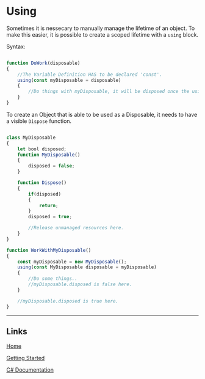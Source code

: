 # Using

Sometimes it is nessecary to manually manage the lifetime of an object.
To make this easier, it is possible to create a scoped lifetime with a `using` block.

Syntax:
```js

function DoWork(disposable)
{
	//The Variable Definition HAS to be declared 'const'.
	using(const myDisposable = disposable)
	{
		//Do things with myDisposable, it will be disposed once the using block ends.
	}
}

```

To create an Object that is able to be used as a Disposable, it needs to have a visible `Dispose` function.

```js

class MyDisposable
{
	let bool disposed;
	function MyDisposable()
	{
		disposed = false;
	}

	function Dispose()
	{
		if(disposed)
		{
			return;
		}
		disposed = true;

		//Release unmanaged resources here.
	}
}

function WorkWithMyDisposable()
{
	const myDisposable = new MyDisposable();
	using(const MyDisposable disposable = myDisposable)
	{
		//Do some things..
		//myDisposable.disposed is false here.
	}

	//myDisposable.disposed is true here.
}

```

___

## Links

[Home](../Readme.md)

[Getting Started](../GettingStarted.md)

[C# Documentation](/index.html)